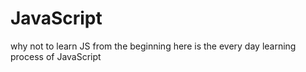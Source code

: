 # JavaScript
why not to learn JS from the beginning
here is the every day learning process of JavaScript
